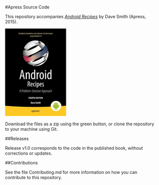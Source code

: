 #Apress Source Code

This repository accompanies [*Android Recipes*](http://www.apress.com/9781484204764) by Dave Smith (Apress, 2015).

![Cover image](9781484204764.jpg)

Download the files as a zip using the green button, or clone the repository to your machine using Git.

##Releases

Release v1.0 corresponds to the code in the published book, without corrections or updates.

##Contributions

See the file Contributing.md for more information on how you can contribute to this repository.
